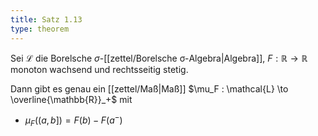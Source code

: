 ```yaml
---
title: Satz 1.13
type: theorem
---
```


Sei $\mathcal{L}$ die Borelsche $\sigma$-[[zettel/Borelsche σ-Algebra|Algebra]], $F : \mathbb{R} \to \mathbb{R}$ monoton wachsend und rechtsseitig stetig.

Dann gibt es genau ein [[zettel/Maß|Maß]] $\mu_F : \mathcal{L} \to \overline{\mathbb{R}}_+$ mit
- $\mu_F((a, b]) = F(b) - F(a^-)$